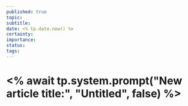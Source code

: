 ```yaml
---
published: true
topic: 
subtitle: 
date: <% tp.date.now() %>
certainty:
importance: 
status:
tags: 
---
```

# <% await tp.system.prompt("New article title:", "Untitled", false) %>
